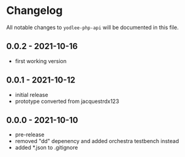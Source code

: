 # Changelog

All notable changes to `yodlee-php-api` will be documented in this file.

## 0.0.2 - 2021-10-16

- first working version

## 0.0.1 - 2021-10-12

- initial release
- prototype converted from jacquestrdx123

## 0.0.0 - 2021-10-10

- pre-release
- removed "dd" depenency and added orchestra testbench instead
- added *.json to .gitignore
